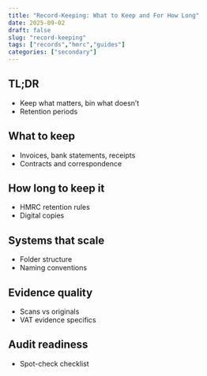 ```yaml
---
title: "Record-Keeping: What to Keep and For How Long"
date: 2025-09-02
draft: false
slug: "record-keeping"
tags: ["records","hmrc","guides"]
categories: ["secondary"]
---
```


## TL;DR
- Keep what matters, bin what doesn’t
- Retention periods

## What to keep
- Invoices, bank statements, receipts
- Contracts and correspondence

## How long to keep it
- HMRC retention rules
- Digital copies

## Systems that scale
- Folder structure
- Naming conventions

## Evidence quality
- Scans vs originals
- VAT evidence specifics

## Audit readiness
- Spot-check checklist
